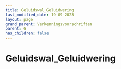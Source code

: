 ```yaml
---
title: Geluidswal_Geluidwering
last_modified_date: 19-09-2023
layout: page
grand_parent: Verkenningsvoorschriften
parent: G
has_children: false
---
```


Geluidswal_Geluidwering
=======================

